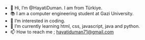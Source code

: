 - 👋 Hi, I’m @HayatiDuman. I am from Türkiye.
- 📚 I am a computer engineering student at Gazi University.
- 👀 I’m interested in coding.
- 🌱 I’m currently learning html, css, javascript, java and python.
- 📫 How to reach me ; hayatiduman71@gmail.com

<!---
HayatiDuman/HayatiDuman is a ✨ special ✨ repository because its `README.md` (this file) appears on your GitHub profile.
You can click the Preview link to take a look at your changes.
--->
